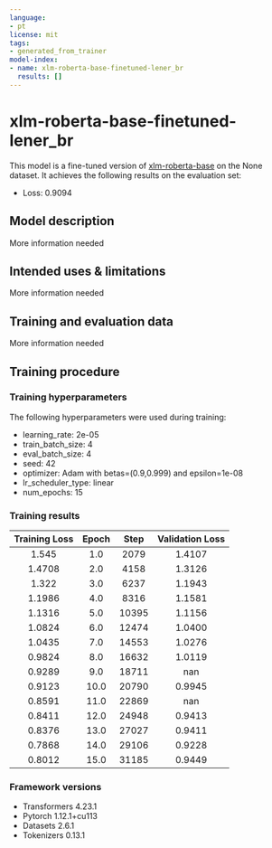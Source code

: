 ```yaml
---
language:
- pt
license: mit
tags:
- generated_from_trainer
model-index:
- name: xlm-roberta-base-finetuned-lener_br
  results: []
---
```


<!-- This model card has been generated automatically according to the information the Trainer had access to. You
should probably proofread and complete it, then remove this comment. -->

# xlm-roberta-base-finetuned-lener_br

This model is a fine-tuned version of [xlm-roberta-base](https://huggingface.co/xlm-roberta-base) on the None dataset.
It achieves the following results on the evaluation set:
- Loss: 0.9094

## Model description

More information needed

## Intended uses & limitations

More information needed

## Training and evaluation data

More information needed

## Training procedure

### Training hyperparameters

The following hyperparameters were used during training:
- learning_rate: 2e-05
- train_batch_size: 4
- eval_batch_size: 4
- seed: 42
- optimizer: Adam with betas=(0.9,0.999) and epsilon=1e-08
- lr_scheduler_type: linear
- num_epochs: 15

### Training results

| Training Loss | Epoch | Step  | Validation Loss |
|:-------------:|:-----:|:-----:|:---------------:|
| 1.545         | 1.0   | 2079  | 1.4107          |
| 1.4708        | 2.0   | 4158  | 1.3126          |
| 1.322         | 3.0   | 6237  | 1.1943          |
| 1.1986        | 4.0   | 8316  | 1.1581          |
| 1.1316        | 5.0   | 10395 | 1.1156          |
| 1.0824        | 6.0   | 12474 | 1.0400          |
| 1.0435        | 7.0   | 14553 | 1.0276          |
| 0.9824        | 8.0   | 16632 | 1.0119          |
| 0.9289        | 9.0   | 18711 | nan             |
| 0.9123        | 10.0  | 20790 | 0.9945          |
| 0.8591        | 11.0  | 22869 | nan             |
| 0.8411        | 12.0  | 24948 | 0.9413          |
| 0.8376        | 13.0  | 27027 | 0.9411          |
| 0.7868        | 14.0  | 29106 | 0.9228          |
| 0.8012        | 15.0  | 31185 | 0.9449          |


### Framework versions

- Transformers 4.23.1
- Pytorch 1.12.1+cu113
- Datasets 2.6.1
- Tokenizers 0.13.1
